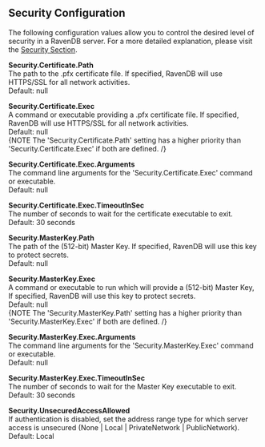 ## Security Configuration

The following configuration values allow you to control the desired level of security in a RavenDB server. For a more detailed explanation, please visit the [Security Section](../security/overview).

<strong>Security.Certificate.Path</strong>  
The path to the .pfx certificate file. If specified, RavenDB will use HTTPS/SSL for all network activities.  
Default: null  

<strong>Security.Certificate.Exec</strong>  
A command or executable providing a .pfx certificate file. If specified, RavenDB will use HTTPS/SSL for all network activities.  
Default: null  
{NOTE The 'Security.Certificate.Path' setting has a higher priority than 'Security.Certificate.Exec' if both are defined. /}

<strong>Security.Certificate.Exec.Arguments</strong>  
The command line arguments for the 'Security.Certificate.Exec' command or executable.  
Default: null  

<strong>Security.Certificate.Exec.TimeoutInSec</strong>  
The number of seconds to wait for the certificate executable to exit.  
Default: 30 seconds  

<strong>Security.MasterKey.Path</strong>  
The path of the (512-bit) Master Key. If specified, RavenDB will use this key to protect secrets.  
Default: null  

<strong>Security.MasterKey.Exec</strong>  
A command or executable to run which will provide a (512-bit) Master Key, If specified, RavenDB will use this key to protect secrets.  
Default: null  
{NOTE The 'Security.MasterKey.Path' setting has a higher priority than 'Security.MasterKey.Exec' if both are defined. /}

<strong>Security.MasterKey.Exec.Arguments</strong>  
The command line arguments for the 'Security.MasterKey.Exec' command or executable.  
Default: null  

<strong>Security.MasterKey.Exec.TimeoutInSec</strong>  
The number of seconds to wait for the Master Key executable to exit.  
Default: 30 seconds  

<strong>Security.UnsecuredAccessAllowed</strong>  
If authentication is disabled, set the address range type for which server access is unsecured (None | Local | PrivateNetwork | PublicNetwork).  
Default: Local  
